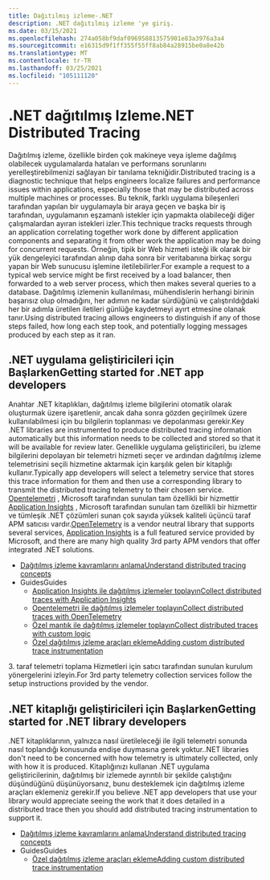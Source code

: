 ```yaml
---
title: Dağıtılmış izleme-.NET
description: .NET dağıtılmış izleme 'ye giriş.
ms.date: 03/15/2021
ms.openlocfilehash: 274a058bf9daf096958813575901e83a3976a3a4
ms.sourcegitcommit: e16315d9f1ff355f55ff8ab84a28915be0a8e42b
ms.translationtype: MT
ms.contentlocale: tr-TR
ms.lasthandoff: 03/25/2021
ms.locfileid: "105111120"
---
```

# <a name="net-distributed-tracing"></a><span data-ttu-id="6786a-103">.NET dağıtılmış Izleme</span><span class="sxs-lookup"><span data-stu-id="6786a-103">.NET Distributed Tracing</span></span>

<span data-ttu-id="6786a-104">Dağıtılmış izleme, özellikle birden çok makineye veya işleme dağılmış olabilecek uygulamalarda hataları ve performans sorunlarını yerelleştirebilmenizi sağlayan bir tanılama tekniğidir.</span><span class="sxs-lookup"><span data-stu-id="6786a-104">Distributed tracing is a diagnostic technique that helps engineers localize failures and performance issues within applications, especially those that may be distributed across multiple machines or processes.</span></span> <span data-ttu-id="6786a-105">Bu teknik, farklı uygulama bileşenleri tarafından yapılan bir uygulamayla bir araya geçen ve başka bir iş tarafından, uygulamanın eşzamanlı istekler için yapmakta olabileceği diğer çalışmalardan ayıran istekleri izler.</span><span class="sxs-lookup"><span data-stu-id="6786a-105">This technique tracks requests through an application correlating together work done by different application components and separating it from other work the application may be doing for concurrent requests.</span></span> <span data-ttu-id="6786a-106">Örneğin, tipik bir Web hizmeti isteği ilk olarak bir yük dengeleyici tarafından alınıp daha sonra bir veritabanına birkaç sorgu yapan bir Web sunucusu işlemine iletilebilirler.</span><span class="sxs-lookup"><span data-stu-id="6786a-106">For example a request to a typical web service might be first received by a load balancer, then forwarded to a web server process, which then makes several queries to a database.</span></span> <span data-ttu-id="6786a-107">Dağıtılmış izlemenin kullanılması, mühendislerin herhangi birinin başarısız olup olmadığını, her adımın ne kadar sürdüğünü ve çalıştırıldığdaki her bir adımla üretilen iletileri günlüğe kaydetmeyi ayırt etmesine olanak tanır.</span><span class="sxs-lookup"><span data-stu-id="6786a-107">Using distributed tracing allows engineers to distinguish if any of those steps failed, how long each step took, and potentially logging messages produced by each step as it ran.</span></span>

## <a name="getting-started-for-net-app-developers"></a><span data-ttu-id="6786a-108">.NET uygulama geliştiricileri için Başlarken</span><span class="sxs-lookup"><span data-stu-id="6786a-108">Getting started for .NET app developers</span></span>

<span data-ttu-id="6786a-109">Anahtar .NET kitaplıkları, dağıtılmış izleme bilgilerini otomatik olarak oluşturmak üzere işaretlenir, ancak daha sonra gözden geçirilmek üzere kullanılabilmesi için bu bilgilerin toplanması ve depolanması gerekir.</span><span class="sxs-lookup"><span data-stu-id="6786a-109">Key .NET libraries are instrumented to produce distributed tracing information automatically but this information needs to be collected and stored so that it will be available for review later.</span></span>
<span data-ttu-id="6786a-110">Genellikle uygulama geliştiricileri, bu izleme bilgilerini depolayan bir telemetri hizmeti seçer ve ardından dağıtılmış izleme telemetrisini seçili hizmetine aktarmak için karşılık gelen bir kitaplığı kullanır.</span><span class="sxs-lookup"><span data-stu-id="6786a-110">Typically app developers will select a telemetry service that stores this trace information for them and then use a corresponding library to transmit the distributed tracing telemetry to their chosen service.</span></span> <span data-ttu-id="6786a-111">[Opentelemetri](https://github.com/open-telemetry/opentelemetry-dotnet/blob/main/docs/trace/getting-started/README.md) , Microsoft tarafından sunulan tam özellikli bir hizmettir [Application Insights](https://docs.microsoft.com/azure/azure-monitor/app/distributed-tracing) , Microsoft tarafından sunulan tam özellikli bir hizmettir ve tümleşik .NET çözümleri sunan çok sayıda yüksek kaliteli üçüncü taraf APM satıcısı vardır.</span><span class="sxs-lookup"><span data-stu-id="6786a-111">[OpenTelemetry](https://github.com/open-telemetry/opentelemetry-dotnet/blob/main/docs/trace/getting-started/README.md) is a vendor neutral library that supports several services, [Application Insights](https://docs.microsoft.com/azure/azure-monitor/app/distributed-tracing) is a full featured service provided by Microsoft, and there are many high quality 3rd party APM vendors that offer integrated .NET solutions.</span></span>

- [<span data-ttu-id="6786a-112">Dağıtılmış izleme kavramlarını anlama</span><span class="sxs-lookup"><span data-stu-id="6786a-112">Understand distributed tracing concepts</span></span>](distributed-tracing-concepts.md)
- <span data-ttu-id="6786a-113">Guides</span><span class="sxs-lookup"><span data-stu-id="6786a-113">Guides</span></span>
  - [<span data-ttu-id="6786a-114">Application Insights ile dağıtılmış izlemeler toplayın</span><span class="sxs-lookup"><span data-stu-id="6786a-114">Collect distributed traces with Application Insights</span></span>](distributed-tracing-collection-walkthroughs.md#collect-traces-using-application-insights)
  - [<span data-ttu-id="6786a-115">Opentelemetri ile dağıtılmış izlemeler toplayın</span><span class="sxs-lookup"><span data-stu-id="6786a-115">Collect distributed traces with OpenTelemetry</span></span>](distributed-tracing-collection-walkthroughs.md#collect-traces-using-opentelemetry)
  - [<span data-ttu-id="6786a-116">Özel mantık ile dağıtılmış izlemeler toplayın</span><span class="sxs-lookup"><span data-stu-id="6786a-116">Collect distributed traces with custom logic</span></span>](distributed-tracing-collection-walkthroughs.md#collect-traces-using-custom-logic)
  - [<span data-ttu-id="6786a-117">Özel dağıtılmış izleme araçları ekleme</span><span class="sxs-lookup"><span data-stu-id="6786a-117">Adding custom distributed trace instrumentation</span></span>](distributed-tracing-instrumentation-walkthroughs.md)

<span data-ttu-id="6786a-118">3. taraf telemetri toplama Hizmetleri için satıcı tarafından sunulan kurulum yönergelerini izleyin.</span><span class="sxs-lookup"><span data-stu-id="6786a-118">For 3rd party telemetry collection services follow the setup instructions provided by the vendor.</span></span>

## <a name="getting-started-for-net-library-developers"></a><span data-ttu-id="6786a-119">.NET kitaplığı geliştiricileri için Başlarken</span><span class="sxs-lookup"><span data-stu-id="6786a-119">Getting started for .NET library developers</span></span>

<span data-ttu-id="6786a-120">.NET kitaplıklarının, yalnızca nasıl üretileleceği ile ilgili telemetri sonunda nasıl toplandığı konusunda endişe duymasına gerek yoktur.</span><span class="sxs-lookup"><span data-stu-id="6786a-120">.NET libraries don't need to be concerned with how telemetry is ultimately collected, only with how it is produced.</span></span> <span data-ttu-id="6786a-121">Kitaplığınızı kullanan .NET uygulama geliştiricilerinin, dağıtılmış bir izlemede ayrıntılı bir şekilde çalıştığını düşündüğünü düşünüyorsanız, bunu desteklemek için dağıtılmış izleme araçları eklemeniz gerekir.</span><span class="sxs-lookup"><span data-stu-id="6786a-121">If you believe .NET app developers that use your library would appreciate seeing the work that it does detailed in a distributed trace then you should add distributed tracing instrumentation to support it.</span></span>

- [<span data-ttu-id="6786a-122">Dağıtılmış izleme kavramlarını anlama</span><span class="sxs-lookup"><span data-stu-id="6786a-122">Understand distributed tracing concepts</span></span>](distributed-tracing-concepts.md)
- <span data-ttu-id="6786a-123">Guides</span><span class="sxs-lookup"><span data-stu-id="6786a-123">Guides</span></span>
  - [<span data-ttu-id="6786a-124">Özel dağıtılmış izleme araçları ekleme</span><span class="sxs-lookup"><span data-stu-id="6786a-124">Adding custom distributed trace instrumentation</span></span>](distributed-tracing-instrumentation-walkthroughs.md)

